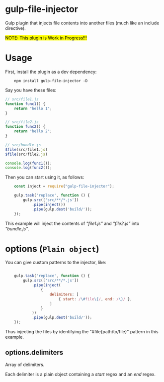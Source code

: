 # gulp-file-injector

Gulp plugin that injects file contents into another files (much like an include directive).

<mark>NOTE: This plugin is Work in Progress!!!</mark>

# Usage

First, install the plugin as a dev dependency:
```
    npm install gulp-file-injector -D
```

Say you have these files:
```javascript
// src/file1.js
function func1() {
    return "hello 1";
}
```

```javascript
// src/file2.js
function func2() {
    return "hello 2";
}
```

```javascript
// src/bundle.js
$file(src/file1.js)
$file(src/file2.js)

console.log(func1());
console.log(func2());
```
Then you can start using it, as follows:
```javascript
    const inject = require("gulp-file-injector");

    gulp.task('replace', function () {
        gulp.src(['src/**/*.js'])
            .pipe(inject())
            .pipe(gulp.dest('build/'));
    });
```

This example will inject the contents of *"file1.js"* and *"file2.js"* into *"bundle.js"*.

# options (`Plain object`)

You can give custom patterns to the injector, like:
```javascript

    gulp.task('replace', function () {
        gulp.src(['src/**/*.js'])
            .pipe(inject(
                {
                    delimiters: [
                        { start: /\#file\{/, end: /\}/ },
                    ]
                }
            ))
            .pipe(gulp.dest('build/'));
    });
```

Thus injecting the files by identifying the "#file{path/to/file}" pattern
in this example.

## options.delimiters
Array of delimiters.

Each delimiter is a plain object containing a *start* regex and an *end* regex. 
